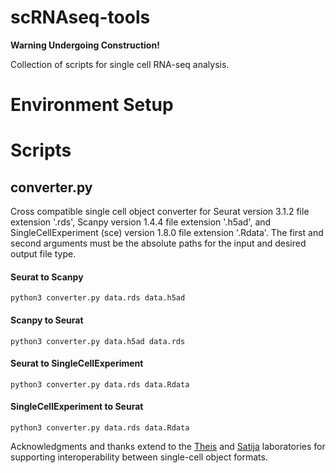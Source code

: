 # scRNAseq-tools

**Warning Undergoing Construction!**

Collection of scripts for single cell RNA-seq analysis.

# Environment Setup
# Scripts
## converter.py
Cross compatible single cell object converter for Seurat version 3.1.2 file extension '.rds', Scanpy version 1.4.4 file extension '.h5ad', and SingleCellExperiment (sce) version 1.8.0 file extension '.Rdata'. The first and second arguments must be the absolute paths for the input and desired output file type.

#### Seurat to Scanpy
```
python3 converter.py data.rds data.h5ad
```

#### Scanpy to Seurat
```
python3 converter.py data.h5ad data.rds
```

#### Seurat to SingleCellExperiment
```
python3 converter.py data.rds data.Rdata
```

#### SingleCellExperiment to Seurat
```
python3 converter.py data.rds data.Rdata
```

Acknowledgments and thanks extend to the [Theis](https://github.com/theislab/anndata2ri) and [Satija](https://satijalab.org/seurat/v3.1/conversion_vignette.html) laboratories for supporting interoperability between single-cell object formats.
